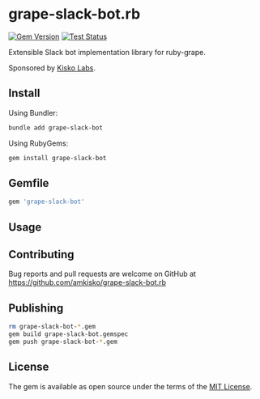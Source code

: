 # grape-slack-bot.rb

[![Gem Version](https://badge.fury.io/rb/grape-slack-bot.svg)](https://badge.fury.io/rb/grape-slack-bot) [![Test Status](https://github.com/amkisko/grape-slack-bot.rb/actions/workflows/test.yml/badge.svg)](https://github.com/amkisko/grape-slack-bot.rb/actions/workflows/test.yml)

Extensible Slack bot implementation library for ruby-grape.

Sponsored by [Kisko Labs](https://www.kiskolabs.com).

## Install

Using Bundler:
```sh
bundle add grape-slack-bot
```

Using RubyGems:
```sh
gem install grape-slack-bot
```

## Gemfile

```ruby
gem 'grape-slack-bot'
```

## Usage



## Contributing

Bug reports and pull requests are welcome on GitHub at https://github.com/amkisko/grape-slack-bot.rb

## Publishing

```sh
rm grape-slack-bot-*.gem
gem build grape-slack-bot.gemspec
gem push grape-slack-bot-*.gem
```

## License

The gem is available as open source under the terms of the [MIT License](https://opensource.org/licenses/MIT).
